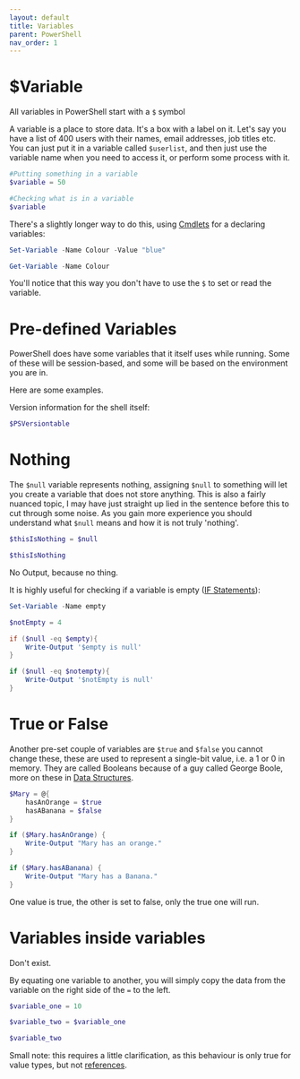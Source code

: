 ```yaml
---
layout: default
title: Variables
parent: PowerShell
nav_order: 1
---
```


# $Variable
All variables in PowerShell start with a `$` symbol

A variable is a place to store data. It's a box with a label on it. Let's say you have a list of 400 users with their names, email addresses, job titles etc. You can just put it in a variable called `$userlist`, and then just use the variable name when you need to access it, or perform some process with it.
 
```powershell
#Putting something in a variable
$variable = 50

#Checking what is in a variable
$variable
```

There's a slightly longer way to do this, using [Cmdlets] for a declaring variables:

```powershell
Set-Variable -Name Colour -Value "blue"

Get-Variable -Name Colour
```

You'll notice that this way you don't have to use the `$` to set or read the variable.

# Pre-defined Variables
PowerShell does have some variables that it itself uses while running. Some of these will be session-based, and some will be based on the environment you are in.

Here are some examples.

Version information for the shell itself:
```powershell
$PSVersiontable
```

# Nothing
The `$null` variable represents nothing, assigning `$null` to something will let you create a variable that does not store anything.
This is also a fairly nuanced topic, I may have just straight up lied in the sentence before this to cut through some noise. As you gain more experience you should understand what `$null` means and how it is not truly 'nothing'.

```powershell
$thisIsNothing = $null

$thisIsNothing
```

No Output, because no thing.

It is highly useful for checking if a variable is empty ([IF Statements]):

```powershell
Set-Variable -Name empty

$notEmpty = 4

if ($null -eq $empty){
	Write-Output '$empty is null'
}

if ($null -eq $notempty){
	Write-Output '$notEmpty is null'
}
```

# True or False
Another pre-set couple of variables are `$true` and `$false` you cannot change these, these are used to represent a single-bit value, i.e. a 1 or 0 in memory. 
They are called Booleans because of a guy called George Boole, more on these in [Data Structures].

```powershell
$Mary = @{
	hasAnOrange = $true
	hasABanana = $false
}

if ($Mary.hasAnOrange) {
	Write-Output "Mary has an orange."
}

if ($Mary.hasABanana) {
	Write-Output "Mary has a Banana."
}
```

One value is true, the other is set to false, only the true one will run. 

# Variables inside variables
Don't exist.

By equating one variable to another, you will simply copy the data from the variable on the right side of the `=` to the left.

```powershell
$variable_one = 10

$variable_two = $variable_one

$variable_two
```
Small note: this requires a little clarification, as this behaviour is only true for value types, but not [references](https://old.reddit.com/r/PowerShell/comments/16pf7y8/confused_by_how_selected_pscustomobject_works/k1r4e3s/).


[Cmdlets]: https://kasmichta.github.io/hjkl/docs/PowerShell/cmdlets.html
[IF Statements]: https://kasmichta.github.io/hjkl/docs/PowerShell/if-else.html
[Data Structures]: https://kasmichta.github.io/hjkl/docs/PowerShell/data-structures.html
